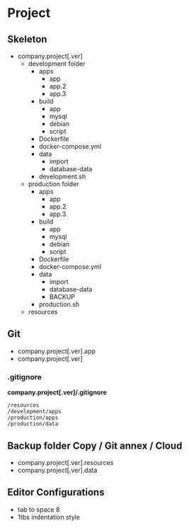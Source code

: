# Project

## Skeleton

* company.project[.ver]
  * development folder
    * apps
      * app
      * app.2
      * app.3
    * build
      * app
      * mysql
      * debian
      * script
    * Dockerfile
    * docker-compose.yml
    * data
      * import
      * database-data
    * development.sh
  * production folder
    * apps
      * app
      * app.2
      * app.3
    * build
      * app
      * mysql
      * debian
      * script
    * Dockerfile
    * docker-compose.yml
    * data
      * import
      * database-data
      * BACKUP
    * production.sh
  * resources

## Git

* company.project[.ver].app
* company.project[.ver]

### .gitignore

**company.project[.ver]/.gitignore**

```
/resources
/development/apps
/production/apps
/production/data
```

## Backup folder Copy / Git annex / Cloud

* company.project[.ver].resources
* company.project[.ver].data

## Editor Configurations

* tab to space 8
* 1tbs indentation style

